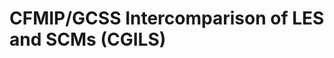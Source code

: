 <h1 class="title">CFMIP/GCSS Intercomparison of LES and SCMs (CGILS)</h1>

<div id="cog_post_body">
    <div id="cog_post_body">
        
</div> <!--// end div id=cog_post_body //-->
